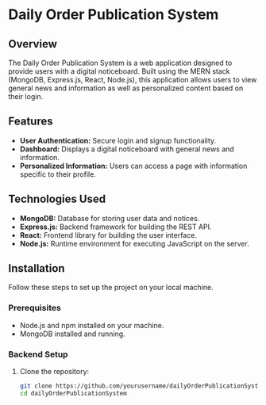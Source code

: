 # Daily Order Publication System

## Overview

The Daily Order Publication System is a web application designed to provide users with a digital noticeboard. Built using the MERN stack (MongoDB, Express.js, React, Node.js), this application allows users to view general news and information as well as personalized content based on their login.

## Features

- **User Authentication:** Secure login and signup functionality.
- **Dashboard:** Displays a digital noticeboard with general news and information.
- **Personalized Information:** Users can access a page with information specific to their profile.

## Technologies Used

- **MongoDB:** Database for storing user data and notices.
- **Express.js:** Backend framework for building the REST API.
- **React:** Frontend library for building the user interface.
- **Node.js:** Runtime environment for executing JavaScript on the server.

## Installation

Follow these steps to set up the project on your local machine.

### Prerequisites

- Node.js and npm installed on your machine.
- MongoDB installed and running.

### Backend Setup

1. Clone the repository:
   ```bash
   git clone https://github.com/yourusername/dailyOrderPublicationSystem.git
   cd dailyOrderPublicationSystem
